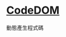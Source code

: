 # [CodeDOM](https://docs.microsoft.com/zh-tw/dotnet/framework/reflection-and-codedom/using-the-codedom)

動態產生程式碼

